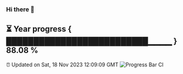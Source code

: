 ### Hi there 👋
⏳ Year progress { ██████████████████████████▁▁▁▁ } 88.08 %
---
⏰ Updated on Sat, 18 Nov 2023 12:09:09 GMT
![Progress Bar CI](https://github.com/Moyi321/Moyi321/workflows/Progress%20Bar%20CI/badge.svg)
